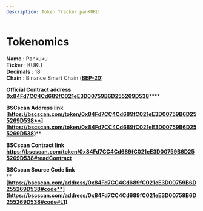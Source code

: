 ```yaml
---
description: Token Tracker panKUKU
---
```


# Tokenomics

**Name**        : Pankuku\
**Ticker**        : KUKU\
**Decimals**  : 18\
**Chain**         : Binance Smart Chain ([**BEP-20**](../../knowledge-center/glossary-and-vocab.md))

**Official Contract address**\
[**0x84Fd7CC4Cd689fC021eE3D00759B6D255269D538**](https://bscscan.com/token/0x84Fd7CC4Cd689fC021eE3D00759B6D255269D538)****

**BSCscan Address link**\
[**https://bscscan.com/token/0x84Fd7CC4Cd689fC021eE3D00759B6D255269D538**](https://bscscan.com/token/0x84Fd7CC4Cd689fC021eE3D00759B6D255269D538)****

**BSCscan Contract link**\
****[**https://bscscan.com/token/0x84Fd7CC4Cd689fC021eE3D00759B6D255269D538#readContract**](https://bscscan.com/token/0x84Fd7CC4Cd689fC021eE3D00759B6D255269D538#readContract)****

**BSCscan Source Code link**\
****[**https://bscscan.com/address/0x84Fd7CC4Cd689fC021eE3D00759B6D255269D538#code**](https://bscscan.com/address/0x84Fd7CC4Cd689fC021eE3D00759B6D255269D538#code#L1)****
